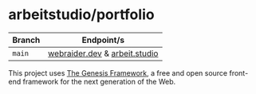# arbeitstudio/portfolio

| Branch | Endpoint/s                                      |
| ------ | ----------------------------------------------- |
| `main` | [webraider.dev][0] & [arbeit.studio][1] |

This project uses [The Genesis Framework][llgenesis], a free and open source front-end framework for the next generation of the Web.

[0]: https://webraider.dev
[1]: https://arbeit.studio
[llgenesis]: https://git.arbeit.studio/genesis
